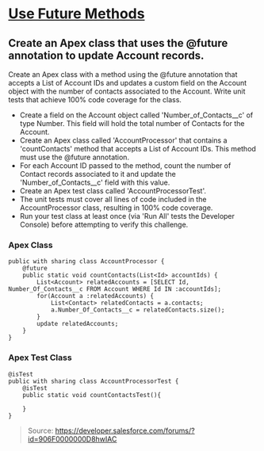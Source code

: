 # [Use Future Methods](https://trailhead.salesforce.com/modules/asynchronous_apex/units/async_apex_future_methods)

## Create an Apex class that uses the @future annotation to update Account records.

Create an Apex class with a method using the @future annotation that accepts a List of Account IDs and updates a custom field on the Account object with the number of contacts associated to the Account. Write unit tests that achieve 100% code coverage for the class.

* Create a field on the Account object called 'Number_of_Contacts__c' of type Number. This field will hold the total number of Contacts for the Account.
* Create an Apex class called 'AccountProcessor' that contains a 'countContacts' method that accepts a List of Account IDs. This method must use the @future annotation.
* For each Account ID passed to the method, count the number of Contact records associated to it and update the 'Number_of_Contacts__c' field with this value.
* Create an Apex test class called 'AccountProcessorTest'.
* The unit tests must cover all lines of code included in the AccountProcessor class, resulting in 100% code coverage.
* Run your test class at least once (via 'Run All' tests the Developer Console) before attempting to verify this challenge.

### Apex Class

```
public with sharing class AccountProcessor {
    @future
    public static void countContacts(List<Id> accountIds) {
        List<Account> relatedAccounts = [SELECT Id, Number_Of_Contacts__c FROM Account WHERE Id IN :accountIds];
        for(Account a :relatedAccounts) {
            List<Contact> relatedContacts = a.contacts;
            a.Number_Of_Contacts__c = relatedContacts.size();
        }
        update relatedAccounts;
    }
}
```

### Apex Test Class

```
@isTest
public with sharing class AccountProcessorTest {
    @isTest
    public static void countContactsTest(){
        
    }
}
``` 

> Source: https://developer.salesforce.com/forums/?id=906F0000000D8hwIAC
